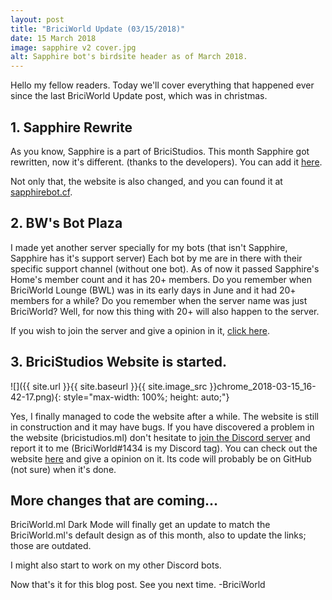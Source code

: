 ```yaml
---
layout: post
title: "BriciWorld Update (03/15/2018)"
date: 15 March 2018
image: sapphire v2 cover.jpg
alt: Sapphire bot's birdsite header as of March 2018.
---
```

Hello my fellow readers. Today we'll cover everything that happened ever since the last BriciWorld Update post, which was in christmas.

## 1. Sapphire Rewrite
As you know, Sapphire is a part of BriciStudios. This month Sapphire got rewritten, now it's different. (thanks to the developers). You can add it [here][invite].

Not only that, the website is also changed, and you can found it at [sapphirebot.cf][sapphirebot].

## 2. BW's Bot Plaza
I made yet another server specially for my bots (that isn't Sapphire, Sapphire has it's support server) Each bot by me are in there with their specific support channel (without one bot). As of now it passed Sapphire's Home's member count and it has 20+ members. Do you remember when BriciWorld Lounge (BWL) was in its early days in June and it had 20+ members for a while? Do you remember when the server name was just BriciWorld? Well, for now this thing with 20+ will also happen to the server. 

If you wish to join the server and give a opinion in it, [click here][server].

## 3. BriciStudios Website is started.
![]({{ site.url }}{{ site.baseurl }}{{ site.image_src }}chrome_2018-03-15_16-42-17.png){: style="max-width: 100%; height: auto;"}

Yes, I finally managed to code the website after a while. The website is still in construction and it may have bugs. If you have discovered a problem in the website (bricistudios.ml) don't hesitate to [join the Discord server][server2] and report it to me (BriciWorld#1434 is my Discord tag). You can check out the website [here][bricistudios] and give a opinion on it. Its code will probably be on GitHub (not sure) when it's done.

## More changes that are coming...
BriciWorld.ml Dark Mode will finally get an update to match the BriciWorld.ml's default design as of this month, also to update the links; those are outdated.

I might also start to work on my other Discord bots.

Now that's it for this blog post. See you next time.
-BriciWorld

[invite]: http://invite.sapphirebot.cf
[sapphirebot]: http://sapphirebot.cf
[server]: https://discord.gg/yyZqsh5
[server2]: https://discord.gg/8NP6NNu
[bricistudios]: http://bricistudios.ml/